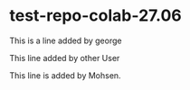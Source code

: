 # test-repo-colab-27.06

This is a line added by george

This line added by other User 

This line is added by Mohsen. 
